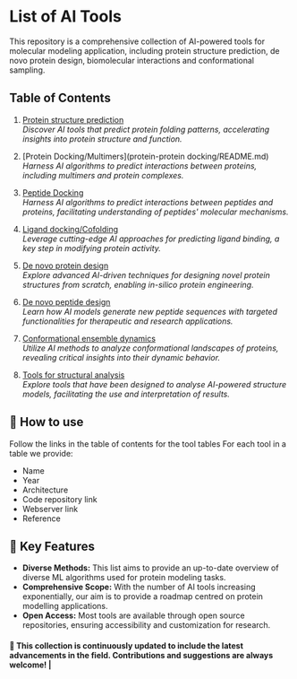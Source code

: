# List of AI Tools

This repository is a comprehensive collection of AI-powered tools for molecular modeling application, including protein structure prediction, de novo protein design, biomolecular interactions and conformational sampling.

## Table of Contents

1. [Protein structure prediction](protein-folding/README.md)  
   *Discover AI tools that predict protein folding patterns, accelerating insights into protein structure and function.*

2. [Protein Docking/Multimers](protein-protein docking/README.md)
   *Harness AI algorithms to predict interactions between proteins, including multimers and protein complexes.*

3. [Peptide Docking](peptide-protein-docking/README.md)  
   *Harness AI algorithms to predict interactions between peptides and proteins, facilitating understanding of peptides' molecular mechanisms.*

4. [Ligand docking/Cofolding](ligand-docking/README.md)  
   *Leverage cutting-edge AI approaches for predicting ligand binding, a key step in modifying protein activity.*

5. [De novo protein design](de-novo-protein-design/README.md)  
   *Explore advanced AI-driven techniques for designing novel protein structures from scratch, enabling in-silico protein engineering.*

6. [De novo peptide design](de-novo-peptide-design/README.md)  
   *Learn how AI models generate new peptide sequences with targeted functionalities for therapeutic and research applications.*

7. [Conformational ensemble dynamics](conformational-ensemble-design/README.md)  
   *Utilize AI methods to analyze conformational landscapes of proteins, revealing critical insights into their dynamic behavior.*

8. [Tools for structural analysis](/README.md)  
   *Explore tools that have been designed to analyse AI-powered structure models, facilitating the use and interpretation of results.*


## 📖 How to use

Follow the links in the table of contents for the tool tables
For each tool in a table we provide:
- Name
- Year
- Architecture
- Code repository link
- Webserver link
- Reference

## 🚀 Key Features

- **Diverse Methods:** This list aims to provide an up-to-date overview of diverse ML algorithms used for protein modeling tasks.  
- **Comprehensive Scope:** With the number of AI tools increasing exponentially, our aim is to provide a roadmap centred on protein modelling applications.  
- **Open Access:** Most tools are available through open source repositories, ensuring accessibility and customization for research.  

#### 🔨 This collection is continuously updated to include the latest advancements in the field. Contributions and suggestions are always welcome!                         |
